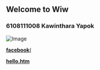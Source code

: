 ## Welcome to Wiw

### 6108111008 Kawinthara Yapok
![Image](http://kawintharawiw.github.io/Myprofile/123.jpg)

[**facebook**(](https://www.facebook.com/kawintara.wiw) 

[**hello.htm**](https://kawintharawiw.github.io/Myprofile/hello.htm?fbclid=IwAR2849xIUKhcYBrA6gVYzaUhja964jz_2GDTtucL-HXWaWso74bWAuOG1Jk) 

